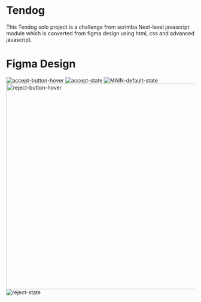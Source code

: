 # Tendog
This Tendog solo project is a challenge from scrimba Next-level javascript module which is converted from figma design using html, css and advanced javascript. 


# Figma Design

![accept-button-hover](https://user-images.githubusercontent.com/69369304/204988092-a397e2db-b839-46f0-827a-a814cbf99de1.jpg)
![accept-state](https://user-images.githubusercontent.com/69369304/204988113-37014730-f4d7-450e-8587-8f305292d83d.jpg)
![MAIN-default-state](https://user-images.githubusercontent.com/69369304/204988122-7af150f2-a0b6-498f-a8ac-3d64f216555b.jpg)
<img width="550" alt="reject-button-hover" src="https://user-images.githubusercontent.com/69369304/204988134-68327e47-3451-4ad4-95b8-f3526140c437.png">
![reject-state](https://user-images.githubusercontent.com/69369304/204988143-bb4d2916-fee1-47e8-9c1e-ec7bb0c9bca0.jpg)
